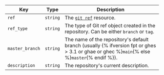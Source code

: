 Key | Type | Description
----|------|-------------
`ref`|`string` | The [`git ref`](/rest/reference/git#get-a-reference) resource.
`ref_type`|`string` | The type of Git ref object created in the repository. Can be either `branch` or `tag`.
`master_branch`|`string` | The name of the repository's default branch (usually {% ifversion fpt or ghes > 3.1 or ghae or ghec %}`main`{% else %}`master`{% endif %}).
`description`|`string` | The repository's current description.
